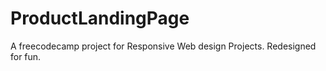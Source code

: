 # ProductLandingPage
A freecodecamp project for Responsive Web design Projects.
Redesigned for fun.
